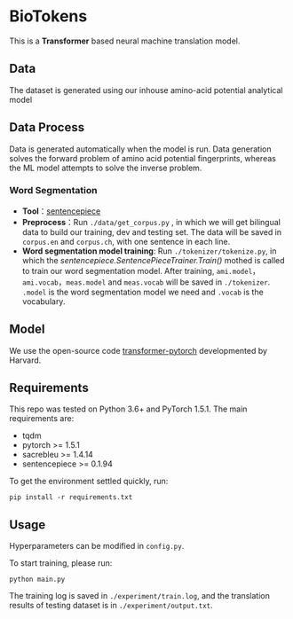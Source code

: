 # BioTokens

This is a **Transformer** based neural machine translation model.

## Data

The dataset is generated using our inhouse amino-acid potential analytical model

## Data Process

Data is generated automatically when the model is run. Data generation solves the forward problem of amino acid potential fingerprints, whereas the ML model attempts to solve the inverse problem.

### Word Segmentation

- **Tool**：[sentencepiece](https://github.com/google/sentencepiece)
- **Preprocess**：Run `./data/get_corpus.py` , in which we will get bilingual data to build our training, dev and testing set.  The data will be saved in `corpus.en` and `corpus.ch`, with one sentence in each line.
- **Word segmentation model training**: Run `./tokenizer/tokenize.py`, in which the *sentencepiece.SentencePieceTrainer.Train()* mothed is called to train our word segmentation model. After training, `ami.model`，`ami.vocab`，`meas.model` and `meas.vocab` will be saved in `./tokenizer`.  `.model` is the word segmentation model we need and `.vocab` is the vocabulary.

## Model

We use the open-source code [transformer-pytorch](http://nlp.seas.harvard.edu/2018/04/03/attention.html) developmented by Harvard.

## Requirements

This repo was tested on Python 3.6+ and PyTorch 1.5.1. The main requirements are:

- tqdm
- pytorch >= 1.5.1
- sacrebleu >= 1.4.14
- sentencepiece >= 0.1.94

To get the environment settled quickly, run:

```
pip install -r requirements.txt
```
## Usage

Hyperparameters can be modified in `config.py`.

To start training, please run:

```
python main.py
```

The training log is saved in `./experiment/train.log`, and the translation results of testing dataset is in `./experiment/output.txt`.

